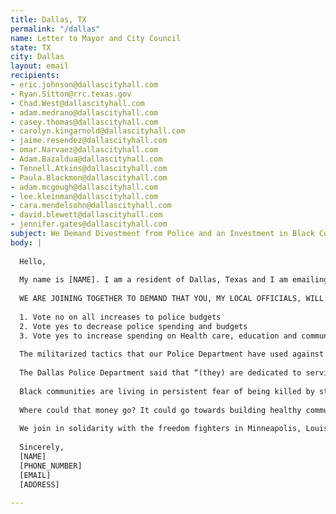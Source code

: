 ```yaml
---
title: Dallas, TX
permalink: "/dallas"
name: Letter to Mayor and City Council
state: TX
city: Dallas
layout: email
recipients:
- eric.johnson@dallascityhall.com
- Ryan.Sitton@rrc.texas.gov
- Chad.West@dallascityhall.com
- adam.medrano@dallascityhall.com
- casey.thomas@dallascityhall.com
- carolyn.kingarnold@dallascityhall.com
- jaime.resendez@dallascityhall.com
- omar.Narvaez@dallascityhall.com
- Adam.Bazaldua@dallascityhall.com
- Tennell.Atkins@dallascityhall.com
- Paula.Blackmon@dallascityhall.com
- adam.mcgough@dallascityhall.com
- lee.kleinman@dallascityhall.com
- cara.mendelsohn@dallascityhall.com
- david.blewett@dallascityhall.com
- jennifer.gates@dallascityhall.com
subject: We Demand Divestment from Police and an Investment in Black Communities
body: |
  
  Hello,
  
  My name is [NAME]. I am a resident of Dallas, Texas and I am emailing today to demand a complete overhaul on our Dallas Police Department in light of the Black Lives Matter protests being demonstrated across the US, but specifically our city.
  
  WE ARE JOINING TOGETHER TO DEMAND THAT YOU, MY LOCAL OFFICIALS, WILL: 
  
  1. Vote no on all increases to police budgets 
  2. Vote yes to decrease police spending and budgets 
  3. Vote yes to increase spending on Health care, education and community programs that keep us safe.
  
  The militarized tactics that our Police Department have used against its citizens in response to peaceful protesting is unacceptable and unwarranted. To ensure your dedication to our city and citizens, I demand that you defund the Dallas Police Department and start providing more support and funding towards our community efforts and organizations that serve our predominantly Latinx and Black communities, as these are the communities that are being targeted the most. By doing so, I believe this will prevent further police brutality and violence in the future.
  
  The Dallas Police Department said that “(they) are dedicated to serving the people of Dallas and strives to reduce crime and provide a safe city.” If this true, we demand you listen to our concerns and implement change immediately.
  
  Black communities are living in persistent fear of being killed by state authorities like police, immigration agents or even white vigilantes who are emboldened by state actors. According to the Urban Institute, in 1977, state and local governments spent $60 billion on police and corrections . In 2017, they spent $194 billion. A 220 percent increase. Despite continued profiling, harassment, terror and killing of Black communities, local and federal decision-makers continue to invest in the police, which leaves Black people vulnerable and our communities no safer.
    
  Where could that money go? It could go towards building healthy communities, to the health of our elders and children,to neighborhood infrastructure, to education, to childcare, to support a vibrant Black future. The possibilities are endless. 
    
  We join in solidarity with the freedom fighters in Minneapolis, Louisville, and across the United States. And we call for the end to police terror.
  
  Sincerely,
  [NAME]
  [PHONE_NUMBER]
  [EMAIL]
  [ADDRESS]

---
```


